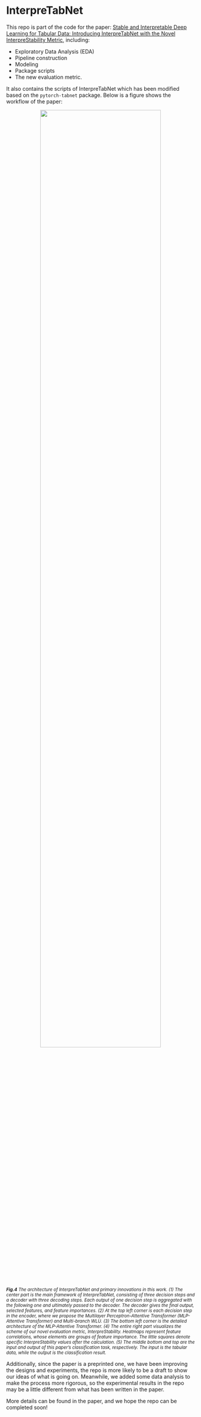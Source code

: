 # InterpreTabNet

This repo is part of the code for the paper: [Stable and Interpretable Deep Learning for Tabular Data: Introducing InterpreTabNet with the Novel InterpreStability Metric](https://arxiv.org/pdf/2310.02870.pdf), including:

- Exploratory Data Analysis (EDA)
- Pipeline construction
- Modeling
- Package scripts
- The new evaluation metric.
  
It also contains the scripts of InterpreTabNet which has been modified based on the `pytorch-tabnet` package. Below is a figure shows the workflow of the paper:

<div style="text-align: center;">
    <img src="InterpreTabNet.png" width="80%">
</div>

<!-- ![image](https://drive.google.com/uc?export=view&id=17iKeZ-5jOis9hCMIu9_nGtzSfZMjmdOM) -->

<small><i>**Fig.4** The architecture of InterpreTabNet and primary innovations in this work. (1) The center part is the main framework of InterpreTabNet, consisting of three decision steps and a decoder with three decoding steps. Each output of one decision step is aggregated with the following one and ultimately passed to the decoder. The decoder gives the final output, selected features, and feature importances. (2) At the top left corner is each decision step in the encoder, where we propose the Multilayer Perceptron-Attentive Transformer (MLP-Attentive Transformer) and Multi-branch WLU. (3) The bottom left corner is the detailed architecture of the MLP-Attentive Transformer. (4) The entire right part visualizes the scheme of our novel evaluation metric, InterpreStability. Heatmaps represent feature correlations, whose elements are groups of feature importance. The little squares denote specific InterpreStability values after the calculation. (5) The middle bottom and top are the input and output of this paper’s classification task, respectively. The input is the tabular data, while the output is the classification result.</i></small>

Additionally, since the paper is a preprinted one, we have been improving the designs and experiments, the repo is more likely to be a draft to show our ideas of what is going on. Meanwhile, we added some data analysis to make the process more rigorous, so the experimental results in the repo may be a little different from what has been written in the paper.

More details can be found in the paper, and we hope the repo can be completed soon!
